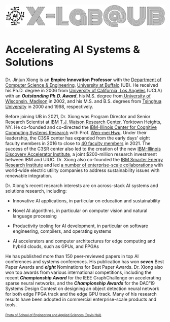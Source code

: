 <div class="row">
<div class="col-sm-12 col-md-12 col-lg-12 text-center">
    <img width="600" src="./img/XLab.svg" alt="X-Lab Logo" title="X-Lab@UB" class="d-inline img-fluid" />
</div>
</div>

<div class="row mb-25">
    <div class="col-sm-12 col-md-12 col-lg-12" style="padding-left: 0; padding-right: 0;">
    <div class="title-block">
        <h2 style="font-size: 33px;">Accelerating AI Systems & Solutions</h2>
        <!-- <div class="owl-carousel text-rotation">
        <div class="item">
            <div class="sp-subtitle">Web Designer</div>
        </div>
        <div class="item">
            <div class="sp-subtitle">Frontend-developer</div>
        </div>
        </div> -->
    </div>
    </div>
</div>

<div class="row text-left">
    <div class="col-sm-12 col-md-12 col-lg-12" style="padding-left: 0; padding-right: 0;">
    <p><span> Dr. Jinjun Xiong is an </span><span><strong>Empire Innovation Professor</strong></span><span> with the </span><span><a href="https://engineering.buffalo.edu/computer-science-engineering.html" target="_blank">Department of Computer Science &amp; Engineering</a></span><span>, </span><span><a href="https://www.buffalo.edu/" target="_blank">University at Buffalo</a></span><span> (UB). He received his Ph.D. degree in 2006 from </span><span><a href="https://www.ucla.edu/" target="_blank">University of California, Los Angeles</a></span><span> (UCLA) with an </span><span><em><strong>Outstanding Ph.D. Award</strong></em></span><span>, his M.S. degree from</span><span><a href="https://www.wisc.edu/" target="_blank"> University of Wisconsin, Madison</a></span><span> in 2002, and his M.S. and B.S. degrees from </span><span><a href="https://www.tsinghua.edu.cn/en/index.htm" target="_blank">Tsinghua University</a></span><span> in 2000 and 1998, respectively.</span></p>
    <p><span>Before joining UB in 2021, Dr. Xiong was Program Director and Senior Research Scientist at</span><span><a href="https://research.ibm.com/labs/watson/" target="_blank"> IBM T.J. Watson Research Center</a></span><span>, Yorktown Heights, NY.  He co-founded and co-directed the </span><span><a href="https://c3sr.com/" target="_blank">IBM-Illinois Center for Cognitive Computing Systems Research</a></span><span> with Prof. </span><span><a href="https://ece.illinois.edu/about/directory/faculty/w-hwu" target="_blank">Wen-mei Hwu</a></span><span>. Under their leadership, the C3SR center has expanded from the early days' eight faculty members in 2016 to close to </span><span><a href="https://c3sr.com/participants/" target="_blank">40 faculty members</a></span><span> in 2021. The success of the C3SR center also led to the creation of the new </span><span><a href="https://newsroom.ibm.com/2021-05-26-IBM-and-the-University-of-Illinois-Urbana-Champaign-Plan-to-Launch-New-Discovery-Accelerator-Institute" target="_blank">IBM-Illinois Discovery Accelerator Institute</a></span><span>, a joint $200-million research investment between IBM and UIUC. Dr. Xiong also co-founded the </span><span><a href="https://www.ibm.com/news/ca/en/2012/10/25/s758316t94841i91.html" target="_blank">IBM Smarter Energy Research Institute</a></span><span> and led </span><span><a href="https://www.youtube.com/watch?v=hlfxOlkeL-M" target="_blank">a number of enterprise-scale collaborations</a></span><span> with world-wide electric utility companies to address sustainability issues with renewable integration. </span></p>
    <p><span>Dr. Xiong's recent research interests are on across-stack AI systems and solutions research, including:</span></p>
    <ul><li><p><span>Innovative AI applications, in particular on education and sustainability</span></p></li><li><p><span>Novel AI algorithms, in particular on computer vision and natural language processing</span></p></li><li><p><span>Productivity tooling for AI development, in particular on software engineering, compilers, and operating systems</span></p></li><li><p><span>AI accelerators and computer architectures for edge computing and hybrid clouds, such as </span><span> GPUs, and FPGAs</span></p></li></ul>
    <p><span>He has published more than 150 peer-reviewed papers in top AI conferences and systems conferences. His publication has won </span><span><em><strong>seven</strong></em></span><span> Best Paper Awards and </span><span><em><strong>eight</strong></em></span><span> Nominations for Best Paper Awards. Dr. Xiong also won top awards from various international competitions, including the recent </span><span><em><strong>Championship Award</strong></em></span><span> for the IEEE GraphChallenge on accelerating sparse neural networks, and the </span><span><em><strong>Championship Awards</strong></em></span><span> for the DAC'19 Systems Design Contest on designing an object detection neural network for both edge FPGA track and the edge GPU track. </span><span>Many of his research results have been adopted in commercial enterprise-scale products and tools.</span></p>
    </div>
</div>

<div class="row mt-3">
    <div class="col">
        <a class="lightbox float-md-end" title="School of Engineering and Applied Sciences (Davis Hall)" href="./img/davis-hall.jpg" style="font-size: .7em;">Photo of School of Engineering and Applied Sciences (Davis Hall)</a>
    </div>
</div>